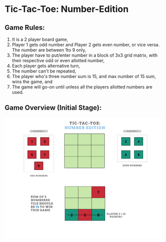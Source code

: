# Tic-Tac-Toe: Number-Edition

## Game Rules:

1. It is a 2 player board game,
2. Player 1 gets odd number and Player 2 gets even number, or vice versa. The
number are between 1to 9 only,
3. The player have to put/enter number in a block of 3x3 grid matrix, with
their respective odd or even allotted number,
4. Each player gets alternative turn,
5. The number can't be repeated,
6. The player who's three number sum is 15, and max number of 15 sum, wins
the game, and
7. The game will go-on until unless all the players allotted numbers are used.

## Game Overview (Initial Stage):
![alt text](https://github.com/codeholmes/Tic-Tac-Toe-Number-Edition/blob/master/Images/Game_overview_1.png)
